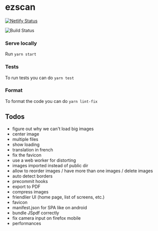 # ezscan

[![Netlify Status](https://api.netlify.com/api/v1/badges/50a74bb9-f1a7-4b41-b9a2-5c8f6fafda8d/deploy-status)](https://app.netlify.com/sites/ezscan/deploys)

![Build Status](https://github.com/sfluor/ezscan/workflows/Node%20CI/badge.svg?branch=master)


### Serve locally

Run `yarn start`

### Tests

To run tests you can do `yarn test`

### Format

To format the code you can do `yarn lint-fix`

## Todos


- figure out why we can't load big images
- center image
- multiple files
- show loading
- translation in french
- fix the favicon
- use a web worker for distorting
- images imported instead of public dir
- allow to reorder images / have more than one images / delete images
- auto detect borders
- precommit hooks
- export to PDF
- compress images
- friendlier UI (home page, list of screens, etc.)
- favicon
- manifest.json for SPA like on android
- bundle JSpdf correctly
- fix camera input on firefox mobile
- performances
